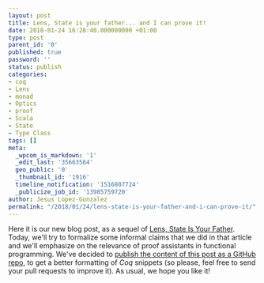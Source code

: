 ```yaml
---
layout: post
title: Lens, State is your father... and I can prove it!
date: 2018-01-24 16:28:40.000000000 +01:00
type: post
parent_id: '0'
published: true
password: ''
status: publish
categories:
- coq
- Lens
- monad
- Optics
- proof
- Scala
- State
- Type Class
tags: []
meta:
  _wpcom_is_markdown: '1'
  _edit_last: '35663564'
  geo_public: '0'
  _thumbnail_id: '1916'
  timeline_notification: '1516807724'
  _publicize_job_id: '13985759720'
author: Jesus Lopez-Gonzalez
permalink: "/2018/01/24/lens-state-is-your-father-and-i-can-prove-it/"
---
```

Here it is our new blog post, as a sequel of <a href="https://blog.hablapps.com/2016/11/10/lens-state-is-your-father/">Lens, State Is Your Father</a>. Today, we'll try to formalize some informal claims that we did in that article and we'll emphasize on the relevance of proof assistants in functional programming. We've decided to <a href="https://github.com/hablapps/LensStateIsYourFather">publish the content of this post as a GitHub repo</a>, to get a better formatting of *Coq* snippets (so please, feel free to send your pull requests to improve it). As usual, we hope you like it!

